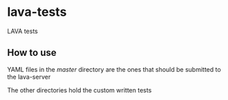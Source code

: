 # lava-tests
LAVA tests

## How to use

YAML files in the *master* directory are the ones that should be submitted to the lava-server

The other directories hold the custom written tests

